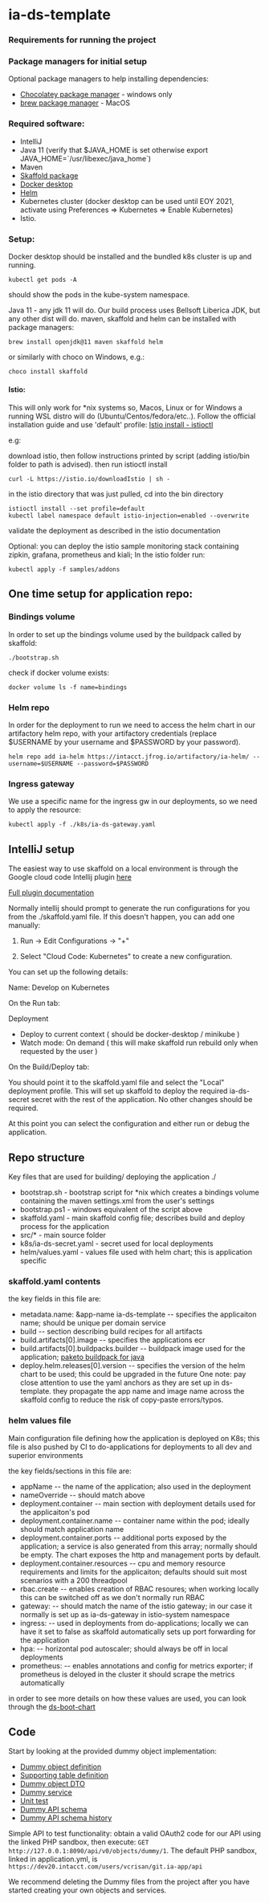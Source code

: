 # ia-ds-template

### Requirements for running the project


### Package managers for initial setup
Optional package managers to help installing dependencies:
* [Chocolatey package manager](https://chocolatey.org/install) - windows only
* [brew package manager](https://brew.sh) - MacOS


### Required software:
* IntelliJ
* Java 11 (verify that $JAVA_HOME is set otherwise export JAVA_HOME=\`/usr/libexec/java_home\`)
* Maven 
* [Skaffold package](https://community.chocolatey.org/packages/skaffold)
* [Docker desktop](https://www.docker.com/products/docker-desktop)
* [Helm](https://helm.sh/)
* Kubernetes cluster (docker desktop can be used until EOY 2021, activate using Preferences => Kubernetes => Enable Kubernetes)
* Istio.

### Setup:
Docker desktop should be installed and the bundled k8s cluster is up and running.
```shell
kubectl get pods -A
```
should show the pods in the kube-system namespace.

Java 11 - any jdk 11 will do. Our build process uses Bellsoft Liberica JDK, but any other dist will do.
maven, skaffold and helm can be installed with package managers:

```shell
brew install openjdk@11 maven skaffold helm
```

or similarly with choco on Windows, e.g.:

```powershell
choco install skaffold
```

#### Istio:
This will only work for *nix systems so, Macos, Linux or for Windows a running WSL distro will do (Ubuntu/Centos/fedora/etc..).
Follow the official installation guide and use 'default' profile: [Istio install - istioctl](https://istio.io/latest/docs/setup/install/istioctl/)

e.g:

download istio, then follow instructions printed by script (adding istio/bin folder to path is advised). then run istioctl install

```shell
curl -L https://istio.io/downloadIstio | sh -
```

in the istio directory that was just pulled, cd into the bin directory 
```shell
istioctl install --set profile=default
kubectl label namespace default istio-injection=enabled --overwrite
```

validate the deployment as described in the istio documentation

Optional: you can deploy the istio sample monitoring stack containing zipkin, grafana, prometheus and kiali;
In the istio folder run:
```shell
kubectl apply -f samples/addons
```


## One time setup for application repo:

### Bindings volume
In order to set up the bindings volume used by the buildpack called by skaffold:
```shell
./bootstrap.sh
```
check if docker volume exists:
```shell
docker volume ls -f name=bindings
```

### Helm repo
In order for the deployment to run we need to access the helm chart in our artifactory helm repo, with your artifactory credentials (replace $USERNAME by your username and $PASSWORD by your password).
```shell
helm repo add ia-helm https://intacct.jfrog.io/artifactory/ia-helm/ --username=$USERNAME --password=$PASSWORD
```

### Ingress gateway
We use a specific name for the ingress gw in our deployments, so we need to apply the resource:
```shell
kubectl apply -f ./k8s/ia-ds-gateway.yaml
```

## IntelliJ setup
The easiest way to use skaffold on a local environment is through the Google cloud code Intellij plugin [here](https://plugins.jetbrains.com/plugin/8079-cloud-code)

[Full plugin documentation](https://cloud.google.com/code/docs/intellij/how-to)


Normally intellij should prompt to generate the run configurations for you from the ./skaffold.yaml file. If this doesn't happen, you can add one manually:

1. Run -> Edit Configurations -> "+"

2. Select "Cloud Code: Kubernetes" to create a new configuration.

You can set up the following details:

Name: Develop on Kubernetes

On the Run tab:

Deployment
- Deploy to current context ( should be docker-desktop / minikube )
- Watch mode: On demand ( this will make skaffold run rebuild only when requested by the user )

On the Build/Deploy tab:

You should point it to the skaffold.yaml file and select the "Local" deployment profile. This will set up skaffold to deploy the required ia-ds-secret secret with the rest of the application.
No other changes should be required.

At this point you can select the configuration and either run or debug the application.


## Repo structure
Key files that are used for building/ deploying the application
./

- bootstrap.sh   - bootstrap script for *nix which creates a bindings volume containing the maven settings.xml from the user's settings
- bootstrap.ps1  - windows equivalent of the script above
- skaffold.yaml  - main skaffold config file; describes build and deploy process for the application
- src/*  - main source folder
- k8s/ia-ds-secret.yaml  - secret used for local deployments
- helm/values.yaml - values file used with helm chart; this is application specific

### skaffold.yaml contents
the key fields in this file are:
- metadata.name: &app-name ia-ds-template  -- specifies the applicaiton name; should be unique per domain service
- build -- section describing build recipes for all artifacts
- build.artifacts[0].image  -- specifies the applications ecr
- build.artifacts[0].buildpacks.builder -- buildpack image used for the application; [paketo buildpack for java](https://paketo.io/docs/howto/java/)
- deploy.helm.releases[0].version  -- specifies the version of the helm chart to be used; this could be upgraded in the future
One note: pay close attention to use the yaml anchors as they are set up in ds-template. they propagate the app name and image name across the skaffold config to reduce the risk of copy-paste errors/typos.

### helm values file
Main configuration file defining how the application is deployed on K8s; this file is also pushed by CI to do-applications for deployments to all dev and superior environments

the key fields/sections in this file are:
- appName -- the name of the application; also used in the deployment
- nameOverride -- should match above
- deployment.container  -- main section with deployment details used for the applicaiton's pod
- deployment.container.name  -- container name within the pod; ideally should match application name
- deployment.container.ports -- additional ports exposed by the application; a service is also generated from this array; normally should be empty. The chart exposes the http and management ports by default.
- deployment.container.resources -- cpu and memory resource requirements and limits for the applicaiton; defaults should suit most scenarios with a 200 threadpool
- rbac.create  -- enables creation of RBAC resoures; when working locally this can be switched off as we don't normally run RBAC
- gateway:   -- should match the name of the istio gateway; in our case it normally is set up as ia-ds-gateway in istio-system namespace
- ingress:   -- used in deployments from do-applications; locally we can have it set to false as skaffold automatically sets up port forwarding for the application
- hpa:       -- horizontal pod autoscaler; should always be off in local deployments
- prometheus:  -- enables annotations and config for metrics exporter; if prometheus is deloyed in the cluster it should scrape the metrics automatically

in order to see more details on how these values are used, you can look through the [ds-boot-chart](https://github.com/intacct/ia-helm-charts/tree/main/charts/ds-boot-chart)



## Code

Start by looking at the provided dummy object implementation:
* [Dummy object definition](src/main/resources/objects/dummy/dummy_object.json)
* [Supporting table definition](src/main/resources/tables/vendor_table.json)
* [Dummy object DTO](src/main/java/com/intacct/ds/model/Dummy.java)
* [Dummy service](src/main/java/com/intacct/ds/service/DummyService.java)
* [Unit test](src/test/java/com/intacct/ds/DsApplicationTests.java)
* [Dummy API schema](src/main/resources/api/openapispec/ap/models/dummy.s1.schema.json)
* [Dummy API schema history](src/main/resources/api/openapispec/ap/history/dummy.schema.history.json)

Simple API to test functionality: obtain a valid OAuth2 code for our API using the linked PHP sandbox, then execute:
```GET http://127.0.0.1:8090/api/v0/objects/dummy/1```. The default PHP sandbox, linked in application.yml, is ```https://dev20.intacct.com/users/vcrisan/git.ia-app/api```

We recommend deleting the Dummy files from the project after you have started creating your own objects and services.
